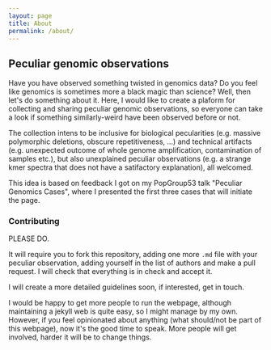 ```yaml
---
layout: page
title: About
permalink: /about/
---
```


## Peculiar genomic observations

Have you have observed something twisted in genomics data? Do you feel like genomics is sometimes more a black magic than science? Well, then let's do something about it. Here, I would like to create a plaform for collecting and sharing peculiar genomic observations, so everyone can take a look if something similarly-weird have been observed before or not.

The collection intens to be inclusive for biological pecularities (e.g. massive polymorphic deletions, obscure repetitiveness, ...) and technical artifacts (e.g. unexpected outcome of whole genome amplification, contamination of samples etc.), but also unexplained peculiar observations (e.g. a strange kmer spectra that does not have a satifactory explanation), all welcomed.

This idea is based on feedback I got on my PopGroup53 talk "Peculiar Genomics Cases", where I presented the first three cases that will initiate the page.

### Contributing

PLEASE DO.

It will require you to fork this repository, adding one more `.md` file with your peculiar observation, adding yourself in the list of authors and make a pull request. I will check that everything is in check and accept it.

I will create a more detailed guidelines soon, if interested, get in touch.

I would be happy to get more people to run the webpage, although maintaining a jekyll web is quite easy, so I might manage by my own. However, if you feel opinionated about anything (what should/not be part of this webpage), now it's the good time to speak. More people will get involved, harder it will be to change things.
